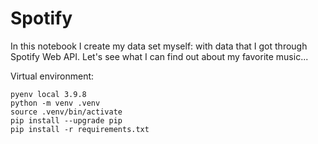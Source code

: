 # Spotify

In this notebook I create my data set myself: with data that I got through Spotify Web API. Let's see what I can find out about my favorite music...

Virtual environment:

```
pyenv local 3.9.8
python -m venv .venv
source .venv/bin/activate
pip install --upgrade pip
pip install -r requirements.txt
```